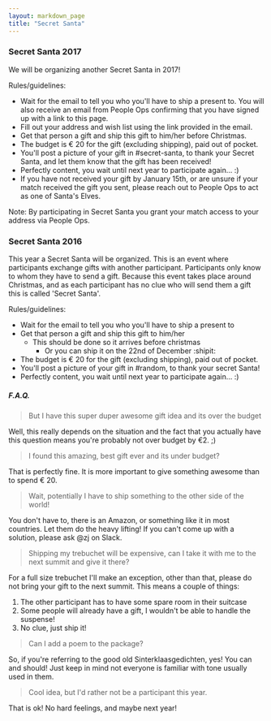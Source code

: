 ```yaml
---
layout: markdown_page
title: "Secret Santa"
---
```


### Secret Santa 2017

We will be organizing another Secret Santa in 2017!

Rules/guidelines:
- Wait for the email to tell you who you'll have to ship a present to. You will also receive an email from People Ops confirming that you have signed up with a link to this page.
- Fill out your address and wish list using the link provided in the email.
- Get that person a gift and ship this gift to him/her before Christmas.
- The budget is € 20 for the gift (excluding shipping), paid out of pocket.
- You'll post a picture of your gift in #secret-santa, to thank your Secret Santa, and let them know that the gift has been received!
- Perfectly content, you wait until next year to participate again... :)
- If you have not received your gift by January 15th, or are unsure if your match received the gift you sent, please reach out to People Ops to act as one of Santa's Elves.

Note: By participating in Secret Santa you grant your match access to your address via People Ops.

### Secret Santa 2016

This year a Secret Santa will be organized. This is an event where participants exchange gifts with another participant. Participants only know to whom they have to send a gift. Because this event takes place around Christmas, and as each participant has no clue who will send them a gift this is called 'Secret Santa'.

Rules/guidelines:
- Wait for the email to tell you who you'll have to ship a present to
- Get that person a gift and ship this gift to him/her
  - This should be done so it arrives before christmas
    - Or you can ship it on the 22nd of December :shipit:
- The budget is € 20 for the gift (excluding shipping), paid out of pocket.
- You'll post a picture of your gift in #random, to thank your secret Santa!
- Perfectly content, you wait until next year to participate again... :)

##### F.A.Q.

> But I have this super duper awesome gift idea and its over the budget

Well, this really depends on the situation and the fact that you actually have this question means you're probably not over budget by €2. ;)

> I found this amazing, best gift ever and its under budget?

That is perfectly fine. It is more important to give something awesome than to spend € 20.

> Wait, potentially I have to ship something to the other side of the world!

You don't have to, there is an Amazon, or something like it in most countries. Let them do the heavy lifting! If you can't come up with a solution, please ask @zj on Slack.

> Shipping my trebuchet will be expensive, can I take it with me to the next summit and give it there?

For a full size trebuchet I'll make an exception, other than that, please do not bring your gift to the next summit. This means a couple of things:
1. The other participant has to have some spare room in their suitcase
1. Some people will already have a gift, I wouldn't be able to handle the suspense!
1. No clue, just ship it!

> Can I add a poem to the package?

So, if you're referring to the good old Sinterklaasgedichten, yes! You can and should! Just keep in mind not everyone is familiar with tone usually used in them.

> Cool idea, but I'd rather not be a participant this year.

That is ok! No hard feelings, and maybe next year!
